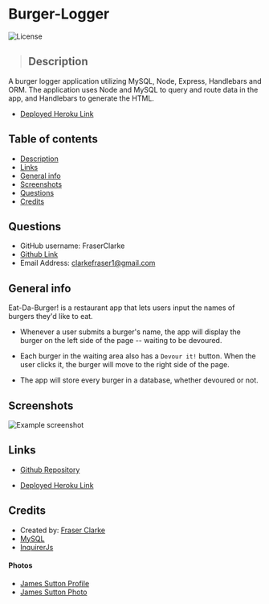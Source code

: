 # Burger-Logger

![License](https://img.shields.io/badge/License-MIT-blue.svg)

> ## Description

A burger logger application utilizing MySQL, Node, Express, Handlebars and ORM. The application uses Node and MySQL to query and route data in the app, and Handlebars to generate the HTML.

- [Deployed Heroku Link](https://pacific-mountain-42642.herokuapp.com/)

## Table of contents

- [Description](#Description)
- [Links](#Links)
- [General info](#general-info)
- [Screenshots](#Screenshots)
- [Questions](#Questions)
- [Credits](#Credits)

## Questions

- GitHub username: FraserClarke
- [Github Link](https://github.com/FraserClarke)
- Email Address: clarkefraser1@gmail.com

## General info

Eat-Da-Burger! is a restaurant app that lets users input the names of burgers they'd like to eat.

- Whenever a user submits a burger's name, the app will display the burger on the left side of the page -- waiting to be devoured.

- Each burger in the waiting area also has a `Devour it!` button. When the user clicks it, the burger will move to the right side of the page.

- The app will store every burger in a database, whether devoured or not.

## Screenshots

![Example screenshot](https://raw.githubusercontent.com/FraserClarke/Burger-Logger/main/assets/img/screenshot%20.png)

## Links

- [Github Repository](https://github.com/FraserClarke/Burger-Logger)

- [Deployed Heroku Link](https://pacific-mountain-42642.herokuapp.com/)

## Credits

- Created by: [Fraser Clarke](https://github.com/FraserClarke)
- [MySQL](https://www.npmjs.com/package/mysql)
- [InquirerJs](https://www.npmjs.com/package/inquirer/v/0.2.3)

#### Photos

- [James Sutton Profile](https://unsplash.com/@jamessutton_photography?utm_source=unsplash&utm_medium=referral&utm_content=creditCopyText)
- [James Sutton Photo](https://unsplash.com/s/photos/grill-fire?utm_source=unsplash&utm_medium=referral&utm_content=creditCopyText)

<!-- https://dribbble.com/shots/5814455-Burger-Icon/attachments/5814455-Burger-Icon?mode=media -->
